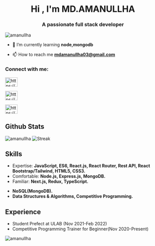 <h1 align="center">Hi , I'm MD.AMANULLHA</h1>
<h3 align="center">A passionate full stack developer</h3>

<p align="left"> <img src="https://komarev.com/ghpvc/?username=amanullha&label=Profile%20views&color=0e75b6&style=flat" alt="amanullha" /> </p>

- 🌱 I’m currently learning **node,mongodb**

- 📫 How to reach me **mdamanullha03@gmail.com**

<h3 align="left">Connect with me:</h3>
<p align="left">
<a href="https://linkedin.com/in/https://www.linkedin.com/in/md-aman-ullha-9a9527161/" target="blank"><img align="center" src="https://raw.githubusercontent.com/rahuldkjain/github-profile-readme-generator/master/src/images/icons/Social/linked-in-alt.svg" alt="https://www.linkedin.com/in/md-aman-ullha-9a9527161/" height="30" width="40" /></a>

  <a href="https://www.youtube.com/c/https://www.youtube.com/channel/ucg9kthathhh6wb36zmsxy_a" target="blank"><img align="center" src="https://raw.githubusercontent.com/rahuldkjain/github-profile-readme-generator/master/src/images/icons/Social/youtube.svg" alt="https://www.youtube.com/channel/ucg9kthathhh6wb36zmsxy_a" height="30" width="40" /></a>
 
  <a href="https://www.github.com/c/https://www.github.com/channel/ucg9kthathhh6wb36zmsxy_a" target="blank"><img align="center" src="https://raw.githubusercontent.com/rahuldkjain/github-profile-readme-generator/master/src/images/icons/Social/github.svg" alt="https://www.github.com/channel/ucg9kthathhh6wb36zmsxy_a" height="30" width="40" /></a>
  
</p>

## Github Stats
![amanullha](https://github-readme-stats.vercel.app/api?username=amanullha&show_icons=true&count_private=true)
![Streak](https://github-readme-streak-stats.herokuapp.com/?user=Sadman007)

## Skills
* Expertise: **JavaScript, ES6, React.js, React Router, Rest API, React Bootstrap/Tailwind, HTML5, CSS3.**
* Comfortable: **Node.js, Express.js, MongoDB.**
* Familiar: **Next.js, Redux, TypeScript.**
<!-- * Tools: **Git, GitHub, VS Code, Firebase, Heroku, Netlify, Chrome dev tools.** -->
* **NoSQL(MongoDB).**
* **Data Structures & Algorithms, Competitive Programming.**

  



<!-- ## Work Experience -->
## Experience
* Student Prefect at ULAB (Nov 2021-Feb 2022)
* Competitive Programming Trainer for Beginner(Nov 2020-Present)



<p><img align="center" src="https://github-readme-stats.vercel.app/api/top-langs?username=amanullha&show_icons=true&locale=en&layout=compact" alt="amanullha" /></p>
